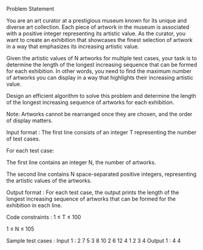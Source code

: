 Problem Statement

You are an art curator at a prestigious museum known for its unique and diverse art collection. Each piece of artwork in the museum is associated with a positive integer representing its artistic value. As the curator, you want to create an exhibition that showcases the finest selection of artwork in a way that emphasizes its increasing artistic value.

Given the artistic values of N artworks for multiple test cases, your task is to determine the length of the longest increasing sequence that can be formed for each exhibition. In other words, you need to find the maximum number of artworks you can display in a way that highlights their increasing artistic value.

Design an efficient algorithm to solve this problem and determine the length of the longest increasing sequence of artworks for each exhibition.

Note: Artworks cannot be rearranged once they are chosen, and the order of display matters.

Input format :
The first line consists of an integer T representing the number of test cases.

For each test case:

The first line contains an integer N, the number of artworks.

The second line contains N space-separated positive integers, representing the artistic values of the artworks.

Output format :
For each test case, the output prints the length of the longest increasing sequence of artworks that can be formed for the exhibition in each line.

Code constraints :
1 ≤ T ≤ 100

1 ≤ N ≤ 105

Sample test cases :
Input 1 :
2
7
5 3 8 10 2 6 12
4
1 2 3 4
Output 1 :
4
4
